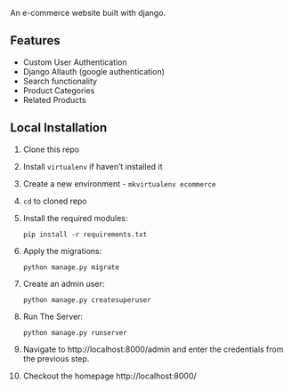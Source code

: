 An e-commerce website built with django.
<br>


## Features

* Custom User Authentication
* Django Allauth (google authentication)
* Search functionality
* Product Categories
* Related Products

## Local Installation

1. Clone this repo
2. Install `virtualenv` if haven’t installed it
3. Create a new environment - `mkvirtualenv ecommerce`
4. `cd` to cloned repo
5. Install the required modules:

   `pip install -r requirements.txt`

6. Apply the migrations:

   `python manage.py migrate`

7. Create an admin user:

   `python manage.py createsuperuser`

8. Run The Server:

   `python manage.py runserver`

9. Navigate to http://localhost:8000/admin and enter the credentials from the previous step.
10. Checkout the homepage http://localhost:8000/

